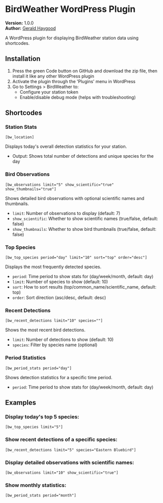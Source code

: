 # BirdWeather WordPress Plugin

**Version:** 1.0.0  
**Author:** [Gerald Haygood](https://github.com/bcardi0427/)

A WordPress plugin for displaying BirdWeather station data using shortcodes.

## Installation

1. Press the green Code button on GitHub and download the zip file, then install it like any other WordPress plugin
2. Activate the plugin through the 'Plugins' menu in WordPress
3. Go to Settings > BirdWeather to:
   * Configure your station token
   * Enable/disable debug mode (helps with troubleshooting)

## Shortcodes

### Station Stats

```shortcode
[bw_location]
```

Displays today's overall detection statistics for your station.

* Output: Shows total number of detections and unique species for the day

### Bird Observations

```shortcode
[bw_observations limit="5" show_scientific="true" show_thumbnails="true"]
```

Shows detailed bird observations with optional scientific names and thumbnails.

* `limit`: Number of observations to display (default: 7)
* `show_scientific`: Whether to show scientific names (true/false, default: false)
* `show_thumbnails`: Whether to show bird thumbnails (true/false, default: false)

### Top Species

```shortcode
[bw_top_species period="day" limit="10" sort="top" order="desc"]
```

Displays the most frequently detected species.

* `period`: Time period to show stats for (day/week/month, default: day)
* `limit`: Number of species to show (default: 10)
* `sort`: How to sort results (top/common_name/scientific_name, default: top)
* `order`: Sort direction (asc/desc, default: desc)

### Recent Detections

```shortcode
[bw_recent_detections limit="10" species=""]
```

Shows the most recent bird detections.

* `limit`: Number of detections to show (default: 10)
* `species`: Filter by species name (optional)

### Period Statistics

```shortcode
[bw_period_stats period="day"]
```

Shows detection statistics for a specific time period.

* `period`: Time period to show stats for (day/week/month, default: day)

## Examples

### Display today's top 5 species:

```shortcode
[bw_top_species limit="5"]
```

### Show recent detections of a specific species:

```shortcode
[bw_recent_detections limit="5" species="Eastern Bluebird"]
```

### Display detailed observations with scientific names:

```shortcode
[bw_observations limit="10" show_scientific="true"]
```

### Show monthly statistics:

```shortcode
[bw_period_stats period="month"]
